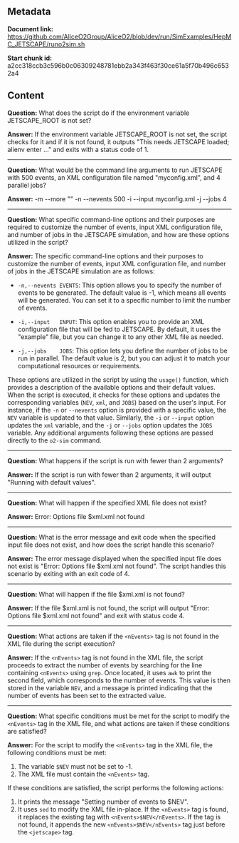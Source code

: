 ## Metadata

**Document link:** https://github.com/AliceO2Group/AliceO2/blob/dev/run/SimExamples/HepMC_JETSCAPE/runo2sim.sh

**Start chunk id:** a2cc318ccb3c596b0c06309248781ebb2a343f463f30ce61a5f70b496c6532a4

## Content

**Question:** What does the script do if the environment variable JETSCAPE_ROOT is not set?

**Answer:** If the environment variable JETSCAPE_ROOT is not set, the script checks for it and if it is not found, it outputs "This needs JETSCAPE loaded; alienv enter ..." and exits with a status code of 1.

---

**Question:** What would be the command line arguments to run JETSCAPE with 500 events, an XML configuration file named "myconfig.xml", and 4 parallel jobs?

**Answer:** -m --more "" -n --nevents 500 -i --input myconfig.xml -j --jobs 4

---

**Question:** What specific command-line options and their purposes are required to customize the number of events, input XML configuration file, and number of jobs in the JETSCAPE simulation, and how are these options utilized in the script?

**Answer:** The specific command-line options and their purposes to customize the number of events, input XML configuration file, and number of jobs in the JETSCAPE simulation are as follows:

- `-n,--nevents EVENTS`: This option allows you to specify the number of events to be generated. The default value is -1, which means all events will be generated. You can set it to a specific number to limit the number of events.

- `-i,--input   INPUT`: This option enables you to provide an XML configuration file that will be fed to JETSCAPE. By default, it uses the "example" file, but you can change it to any other XML file as needed.

- `-j,--jobs    JOBS`: This option lets you define the number of jobs to be run in parallel. The default value is 2, but you can adjust it to match your computational resources or requirements.

These options are utilized in the script by using the `usage()` function, which provides a description of the available options and their default values. When the script is executed, it checks for these options and updates the corresponding variables (`NEV`, `xml`, and `JOBS`) based on the user's input. For instance, if the `-n` or `--nevents` option is provided with a specific value, the `NEV` variable is updated to that value. Similarly, the `-i` or `--input` option updates the `xml` variable, and the `-j` or `--jobs` option updates the `JOBS` variable. Any additional arguments following these options are passed directly to the `o2-sim` command.

---

**Question:** What happens if the script is run with fewer than 2 arguments?

**Answer:** If the script is run with fewer than 2 arguments, it will output "Running with default values".

---

**Question:** What will happen if the specified XML file does not exist?

**Answer:** Error: Options file $xml.xml not found

---

**Question:** What is the error message and exit code when the specified input file does not exist, and how does the script handle this scenario?

**Answer:** The error message displayed when the specified input file does not exist is "Error: Options file $xml.xml not found". The script handles this scenario by exiting with an exit code of 4.

---

**Question:** What will happen if the file $xml.xml is not found?

**Answer:** If the file $xml.xml is not found, the script will output "Error: Options file $xml.xml not found" and exit with status code 4.

---

**Question:** What actions are taken if the `<nEvents>` tag is not found in the XML file during the script execution?

**Answer:** If the `<nEvents>` tag is not found in the XML file, the script proceeds to extract the number of events by searching for the line containing `<nEvents>` using `grep`. Once located, it uses `awk` to print the second field, which corresponds to the number of events. This value is then stored in the variable `NEV`, and a message is printed indicating that the number of events has been set to the extracted value.

---

**Question:** What specific conditions must be met for the script to modify the `<nEvents>` tag in the XML file, and what actions are taken if these conditions are satisfied?

**Answer:** For the script to modify the `<nEvents>` tag in the XML file, the following conditions must be met:

1. The variable `$NEV` must not be set to -1.
2. The XML file must contain the `<nEvents>` tag.

If these conditions are satisfied, the script performs the following actions:

1. It prints the message "Setting number of events to $NEV".
2. It uses `sed` to modify the XML file in-place. If the `<nEvents>` tag is found, it replaces the existing tag with `<nEvents>$NEV</nEvents>`. If the tag is not found, it appends the new `<nEvents>$NEV</nEvents>` tag just before the `<jetscape>` tag.